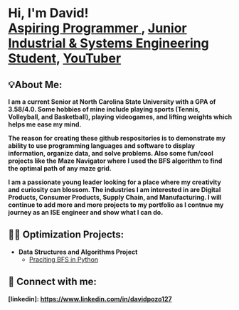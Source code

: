 <h1>Hi, I'm David! <br/><a href="https://github.com/dpozo2127">Aspiring Programmer </a>, <a href="https://www.linkedin.com/in/davidpozo127">Junior Industrial & Systems Engineering Student</a>, <a href="https://www.youtube.com/c/joshmadakor">YouTuber</a></h1>

<h2>💡About Me:</h2>
<b> I am a current Senior at North Carolina State University with a GPA of 3.58/4.0. Some hobbies of mine include playing sports (Tennis, Volleyball, and Basketball), playing videogames, and lifting weights which helps me ease my mind. </b> 

<b>The reason for creating these github respositories is to demonstrate my ability to use programming languages and software to display information, organize data, and solve problems. Also some fun/cool projects like the Maze Navigator where I used the BFS algorithm to find the optimal path of any maze grid. </b>

<b>I am a passionate young leader looking for a place where my creativity and curiosity can blossom. The industries I am interested in are Digital Products, Consumer Products, Supply Chain, and Manufacturing. I will continue to add more and more projects to my portfolio as I contnue my journey as an ISE engineer and show what I can do. </b>


<h2>👨‍💻 Optimization Projects:</h2>

- <b>Data Structures and Algorithms Project </b>
  - [Praciting BFS in Python](https://github.com/dpozo2127/MazeNavigatorProject)



<h2> 🤳 Connect with me:</h2>

<b> [linkedin]: https://www.linkedin.com/in/davidpozo127</b>

<!--
**joshmadakor1/joshmadakor1** is a ✨ _special_ ✨ repository because its `README.md` (this file) appears on your GitHub profile.

Here are some ideas to get you started:

- 🔭 I’m currently working on ...
- 🌱 I’m currently learning ...
- 👯 I’m looking to collaborate on ...
- 🤔 I’m looking for help with ...
- 💬 Ask me about ...
- 📫 How to reach me: ...
- 😄 Pronouns: ...
- ⚡ Fun fact: ...
-->
